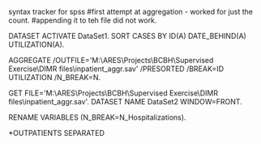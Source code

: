 syntax tracker for spss
#first attempt at aggregation - worked for just the count.
#appending it to teh file did not work.

DATASET ACTIVATE DataSet1.
SORT CASES BY ID(A) DATE_BEHIND(A) UTILIZATION(A).

AGGREGATE
  /OUTFILE='M:\ARES\Projects\BCBH\Supervised Exercise\DIMR files\inpatient_aggr.sav'
  /PRESORTED
  /BREAK=ID UTILIZATION
  /N_BREAK=N.

GET 
  FILE='M:\ARES\Projects\BCBH\Supervised Exercise\DIMR files\inpatient_aggr.sav'. 
DATASET NAME DataSet2 WINDOW=FRONT.

RENAME VARIABLES (N_BREAK=N_Hospitalizations). 

*OUTPATIENTS SEPARATED
